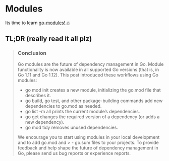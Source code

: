 # Modules

Its time to learn [go-modules! :fire:](https://blog.golang.org/using-go-modules)


## TL;DR (really read it all plz)

> ### Conclusion
>Go modules are the future of dependency management in Go. Module functionality is now available in all supported Go versions (that is, in Go 1.11 and Go 1.12).
>This post introduced these workflows using Go modules:
> - go mod init creates a new module, initializing the go.mod file that describes it.
> - go build, go test, and other package-building commands add new dependencies to go.mod as needed.
> - go list -m all prints the current module’s dependencies.
> - go get changes the required version of a dependency (or adds a new dependency).
> - go mod tidy removes unused dependencies.
>
>We encourage you to start using modules in your local development and to add go.mod and > - go.sum files to your projects. To provide feedback and help shape the future of dependency management in Go, please send us bug reports or experience reports.

